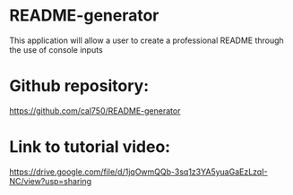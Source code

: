 # README-generator
This application will allow a user to create a professional README through the use of console inputs

# Github repository: 
https://github.com/cal750/README-generator

# Link to tutorial video:
https://drive.google.com/file/d/1jqOwmQQb-3sq1z3YA5yuaGaEzLzqI-NC/view?usp=sharing
